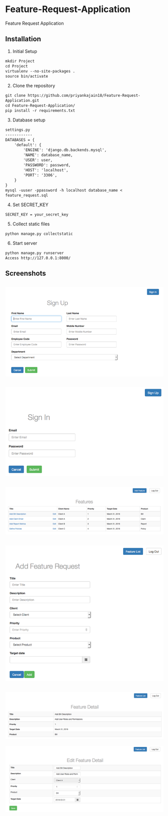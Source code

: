 # Feature-Request-Application
Feature Request Application

## Installation
1. Initial Setup
```
mkdir Project
cd Project
virtualenv --no-site-packages .
source bin/activate
```
2. Clone the repository
```
git clone https://github.com/priyankajain18/Feature-Request-Application.git
cd Feature-Request-Application/
pip install -r requirements.txt
```
3. Database setup
```
settings.py
------------
DATABASES = {
    'default': {
        'ENGINE': 'django.db.backends.mysql',
        'NAME': database_name,
        'USER': user,
        'PASSWORD': password,
        'HOST': 'localhost',
        'PORT': '3306',
    }
}
mysql -uuser -ppassword -h localhost database_name < feature_request.sql
```
4. Set SECRET_KEY
```
SECRET_KEY = your_secret_key
```
5. Collect static files
```
python manage.py collectstatic
```
6. Start server
```
python manage.py runserver
Access http://127.0.0.1:8000/
```
## Screenshots
![Sign Up Screenshot](https://github.com/priyankajain18/Feature-Request-Application/blob/master/screenshots/signup.png)
---
![Sign In Screenshot](https://github.com/priyankajain18/Feature-Request-Application/blob/master/screenshots/signin.png)
---
![Feature List Screenshot](https://github.com/priyankajain18/Feature-Request-Application/blob/master/screenshots/list.png)
---
![Feature Add Screenshot](https://github.com/priyankajain18/Feature-Request-Application/blob/master/screenshots/add_feature.png)
---
![Feature Detail Screenshot](https://github.com/priyankajain18/Feature-Request-Application/blob/master/screenshots/detail.png)
---
![Feature Edit Screenshot](https://github.com/priyankajain18/Feature-Request-Application/blob/master/screenshots/edit.png)
